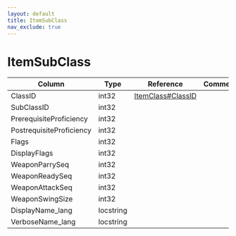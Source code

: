 ```yaml
---
layout: default
title: ItemSubClass
nav_exclude: true
---
```

# ItemSubClass

| Column | Type | Reference | Comment |
|--------|------|-----------|---------|
|ClassID|int32|[ItemClass#ClassID](ItemClass)||
|SubClassID|int32|||
|PrerequisiteProficiency|int32|||
|PostrequisiteProficiency|int32|||
|Flags|int32|||
|DisplayFlags|int32|||
|WeaponParrySeq|int32|||
|WeaponReadySeq|int32|||
|WeaponAttackSeq|int32|||
|WeaponSwingSize|int32|||
|DisplayName_lang|locstring|||
|VerboseName_lang|locstring|||
